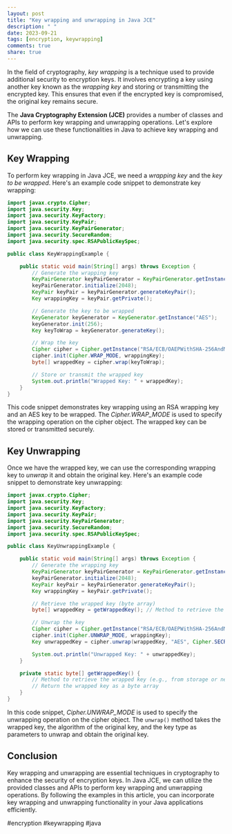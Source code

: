 ```yaml
---
layout: post
title: "Key wrapping and unwrapping in Java JCE"
description: " "
date: 2023-09-21
tags: [encryption, keywrapping]
comments: true
share: true
---
```


In the field of cryptography, *key wrapping* is a technique used to provide additional security to encryption keys. It involves encrypting a key using another key known as the *wrapping key* and storing or transmitting the encrypted key. This ensures that even if the encrypted key is compromised, the original key remains secure.

The **Java Cryptography Extension (JCE)** provides a number of classes and APIs to perform key wrapping and unwrapping operations. Let's explore how we can use these functionalities in Java to achieve key wrapping and unwrapping.

## Key Wrapping

To perform key wrapping in Java JCE, we need a *wrapping key* and the *key to be wrapped*. Here's an example code snippet to demonstrate key wrapping:

```java
import javax.crypto.Cipher;
import java.security.Key;
import java.security.KeyFactory;
import java.security.KeyPair;
import java.security.KeyPairGenerator;
import java.security.SecureRandom;
import java.security.spec.RSAPublicKeySpec;

public class KeyWrappingExample {

    public static void main(String[] args) throws Exception {
        // Generate the wrapping key
        KeyPairGenerator keyPairGenerator = KeyPairGenerator.getInstance("RSA");
        keyPairGenerator.initialize(2048);
        KeyPair keyPair = keyPairGenerator.generateKeyPair();
        Key wrappingKey = keyPair.getPrivate();

        // Generate the key to be wrapped
        KeyGenerator keyGenerator = KeyGenerator.getInstance("AES");
        keyGenerator.init(256);
        Key keyToWrap = keyGenerator.generateKey();

        // Wrap the key
        Cipher cipher = Cipher.getInstance("RSA/ECB/OAEPWithSHA-256AndMGF1Padding");
        cipher.init(Cipher.WRAP_MODE, wrappingKey);
        byte[] wrappedKey = cipher.wrap(keyToWrap);

        // Store or transmit the wrapped key
        System.out.println("Wrapped Key: " + wrappedKey);
    }
}
```

This code snippet demonstrates key wrapping using an RSA wrapping key and an AES key to be wrapped. The *Cipher.WRAP_MODE* is used to specify the wrapping operation on the cipher object. The wrapped key can be stored or transmitted securely.

## Key Unwrapping

Once we have the wrapped key, we can use the corresponding wrapping key to *unwrap* it and obtain the original key. Here's an example code snippet to demonstrate key unwrapping:

```java
import javax.crypto.Cipher;
import java.security.Key;
import java.security.KeyFactory;
import java.security.KeyPair;
import java.security.KeyPairGenerator;
import java.security.SecureRandom;
import java.security.spec.RSAPublicKeySpec;

public class KeyUnwrappingExample {

    public static void main(String[] args) throws Exception {
        // Generate the wrapping key
        KeyPairGenerator keyPairGenerator = KeyPairGenerator.getInstance("RSA");
        keyPairGenerator.initialize(2048);
        KeyPair keyPair = keyPairGenerator.generateKeyPair();
        Key wrappingKey = keyPair.getPrivate();

        // Retrieve the wrapped key (byte array)
        byte[] wrappedKey = getWrappedKey(); // Method to retrieve the wrapped key

        // Unwrap the key
        Cipher cipher = Cipher.getInstance("RSA/ECB/OAEPWithSHA-256AndMGF1Padding");
        cipher.init(Cipher.UNWRAP_MODE, wrappingKey);
        Key unwrappedKey = cipher.unwrap(wrappedKey, "AES", Cipher.SECRET_KEY);

        System.out.println("Unwrapped Key: " + unwrappedKey);
    }

    private static byte[] getWrappedKey() {
        // Method to retrieve the wrapped key (e.g., from storage or network)
        // Return the wrapped key as a byte array
    }
}
```

In this code snippet, *Cipher.UNWRAP_MODE* is used to specify the unwrapping operation on the cipher object. The `unwrap()` method takes the wrapped key, the algorithm of the original key, and the key type as parameters to unwrap and obtain the original key.

## Conclusion

Key wrapping and unwrapping are essential techniques in cryptography to enhance the security of encryption keys. In Java JCE, we can utilize the provided classes and APIs to perform key wrapping and unwrapping operations. By following the examples in this article, you can incorporate key wrapping and unwrapping functionality in your Java applications efficiently.

#encryption #keywrapping #java